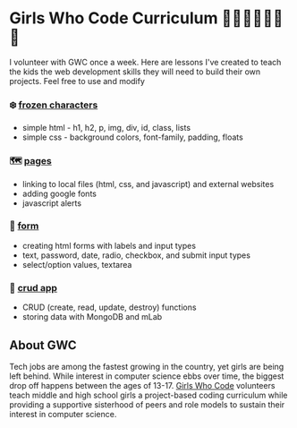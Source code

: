 # Girls Who Code Curriculum :sparkling_heart::dancers::cherry_blossom::nail_care::information_desk_person::ribbon::crown:
I volunteer with GWC once a week. Here are lessons I've created to teach the kids the web development skills they will need to build their own projects. Feel free to use and modify

### :snowflake:   [frozen characters](https://github.com/stephorpilla/GirlsWhoCode/tree/master/frozenhtml) 
- simple html - h1, h2, p, img, div, id, class, lists
- simple css - background colors, font-family, padding, floats

### :world_map:    [pages](https://github.com/stephorpilla/GirlsWhoCode/tree/master/pages)
- linking to local files (html, css, and javascript) and external websites
- adding google fonts
- javascript alerts

### :page_facing_up:    [form](https://github.com/stephorpilla/GirlsWhoCode/tree/master/form)
- creating html forms with labels and input types
- text, password, date, radio, checkbox, and submit input types
- select/option values, textarea

### 🦊 [crud app](https://github.com/stephorpilla/gwc-easycrudapp)
- CRUD (create, read, update, destroy) functions
- storing data with MongoDB and mLab

## About GWC
Tech jobs are among the fastest growing in the country, yet girls are being left behind. While interest in computer science ebbs over time, the biggest drop off happens between the ages of 13-17. [Girls Who Code](https://girlswhocode.com/) volunteers teach middle and high school girls a project-based coding curriculum while providing a supportive sisterhood of peers and role models to sustain their interest in computer science. 
